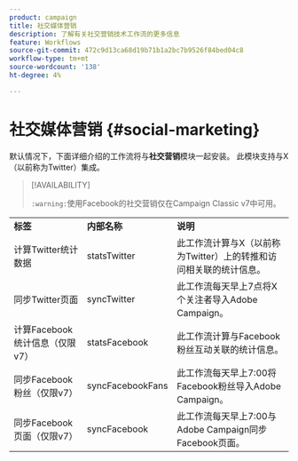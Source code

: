 ```yaml
---
product: campaign
title: 社交媒体营销
description: 了解有关社交营销技术工作流的更多信息
feature: Workflows
source-git-commit: 472c9d13ca68d19b71b1a2bc7b9526f84bed04c8
workflow-type: tm+mt
source-wordcount: '138'
ht-degree: 4%

---
```



# 社交媒体营销 {#social-marketing}

默认情况下，下面详细介绍的工作流将与&#x200B;**社交营销**&#x200B;模块一起安装。 此模块支持与X（以前称为Twitter）集成。


>[!AVAILABILITY]
>
>`:warning:`使用Facebook的社交营销仅在Campaign Classic v7中可用。

<table> 
 <tbody> 
  <tr> 
   <td> <strong>标签</strong><br /> </td> 
   <td> <strong>内部名称</strong><br /> </td> 
   <td> <strong>说明</strong><br /> </td> 
  </tr> 
  <tr> 
   <td> <span class="uicontrol">计算Twitter统计数据</span> <br /> </td> 
   <td> <span class="uicontrol">statsTwitter</span> <br /> </td> 
   <td> 此工作流计算与X（以前称为Twitter）上的转推和访问相关联的统计信息。<br /> </td> 
  </tr> 
  <tr> 
   <td> <span class="uicontrol">同步Twitter页面</span> <br /> </td> 
   <td> <span class="uicontrol">syncTwitter</span> <br /> </td> 
   <td> 此工作流每天早上7点将X个关注者导入Adobe Campaign。<br /> </td> 
  </tr> 
  <tr> 
   <td> <span class="uicontrol">计算Facebook统计信息（仅限v7）</span> <br /> </td> 
   <td> <span class="uicontrol">statsFacebook</span> <br /> </td> 
   <td> 此工作流计算与Facebook粉丝互动关联的统计信息。<br /> </td> 
  </tr> 
  <tr> 
   <td> <span class="uicontrol">同步Facebook粉丝（仅限v7）</span> <br /> </td> 
   <td> <span class="uicontrol">syncFacebookFans</span> <br /> </td> 
   <td> 此工作流每天早上7:00将Facebook粉丝导入Adobe Campaign。<br /> </td> 
  </tr> 
  <tr> 
   <td> <span class="uicontrol">同步Facebook页面（仅限v7）</span> <br /> </td> 
   <td> <span class="uicontrol">syncFacebook</span> <br /> </td> 
   <td> 此工作流每天早上7:00与Adobe Campaign同步Facebook页面。<br /> </td> 
  </tr> 
 </tbody> 
</table>

